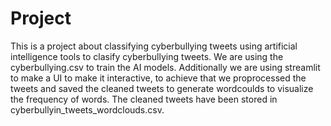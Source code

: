 # Project
This is a project about classifying cyberbullying tweets using artificial intelligence tools
to clasify cyberbullying tweets. We are using the cyberbullying.csv to train the AI models. 
Additionally we are using streamlit to make a UI to make it interactive, to achieve that we proprocessed the tweets and saved the cleaned tweets to generate
wordcoulds to visualize the frequency of words. The cleaned tweets have been stored in cyberbullyin_tweets_wordclouds.csv.  
